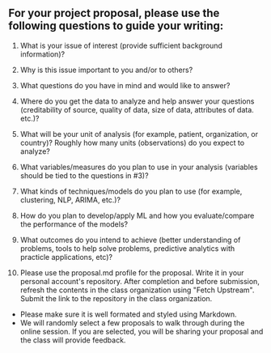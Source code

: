 ## For your project proposal, please use the following questions to guide your writing:

1. What is your issue of interest (provide sufficient background information)?
> 
2. Why is this issue important to you and/or to others?
> 
3. What questions do you have in mind and would like to answer?
> 
4. Where do you get the data to analyze and help answer your questions (creditability of source, quality of data, size of data, attributes of data. etc.)?
> 
5. What will be your unit of analysis (for example, patient, organization, or country)? Roughly how many units (observations) do you expect to analyze?
> 
6. What variables/measures do you plan to use in your analysis (variables should be tied to the questions in #3)?
> 
7. What kinds of techniques/models do you plan to use (for example, clustering, NLP, ARIMA, etc.)?
> 
8. How do you plan to develop/apply ML and how you evaluate/compare the performance of the models?
> 
9. What outcomes do you intend to achieve (better understanding of problems, tools to help solve problems, predictive analytics with practicle applications, etc)?
> 
10. Please use the proposal.md profile for the proposal. Write it in your personal account's repository. After completion and before submission, refresh the contents in the class organization using "Fetch Upstream". Submit the link to the repository in the class organization.

- Please make sure it is well formated and styled using Markdown. 
- We will randomly select a few proposals to walk through during the online session. If you are selected, you will be sharing your proposal and the class will provide feedback.
